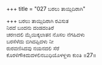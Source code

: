 +++
title = "027 ಬರಲು ತಾಯ್ಗಿದಿರಾಗಿ"

+++
ಬರಲು ತಾಯ್ಗಿದಿರಾಗಿ ರವಿಸುತ   
ನಿರದೆ ಬಂದನು ದಂಡದಂತಿರೆ   
ಚರಣದಲಿ ಮೈಯಿಕ್ಕಲಾತನ ನೊಸಲ ನೆಗಹಿದಳು   
ಬರಸೆಳೆದು ಬಿಗಿದಪ್ಪಿದಳು ನೀ   
ರುರವಣಿಸಿದವು ನಯನದಲಿ ಸೆರೆ   
ಕೊರಳಿಗೌಕಿದುದಳಲಿನಬುಧಿಯೊಳಳ್ದಳಾ ಕುಂತಿ    ॥27॥